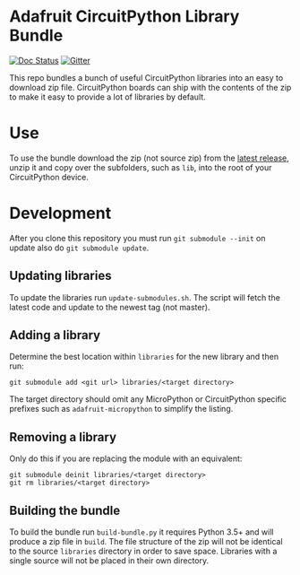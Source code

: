 # Adafruit CircuitPython Library Bundle

[![Doc Status](https://readthedocs.org/projects/circuitpython/badge/?version=latest)](https://circuitpython.readthedocs.io/en/latest/docs/drivers.html) [![Gitter](https://badges.gitter.im/adafruit/circuitpython.svg)](https://gitter.im/adafruit/circuitpython?utm_source=badge&utm_medium=badge&utm_campaign=pr-badge)

This repo bundles a bunch of useful CircuitPython libraries into an easy to
download zip file. CircuitPython boards can ship with the contents of the zip to
make it easy to provide a lot of libraries by default.

# Use
To use the bundle download the zip (not source zip) from the
[latest release](https://github.com/adafruit/Adafruit_CircuitPython_Bundle/releases/latest),
unzip it and copy over the subfolders, such as `lib`, into the root of your
CircuitPython device.

# Development

After you clone this repository you must run `git submodule --init` on update
also do `git submodule update`.

## Updating libraries
To update the libraries run `update-submodules.sh`. The script will fetch the
latest code and update to the newest tag (not master).

## Adding a library
Determine the best location within `libraries` for the new library and then run:

    git submodule add <git url> libraries/<target directory>

The target directory should omit any MicroPython or CircuitPython specific
prefixes such as `adafruit-micropython` to simplify the listing.

## Removing a library
Only do this if you are replacing the module with an equivalent:

    git submodule deinit libraries/<target directory>
    git rm libraries/<target directory>

## Building the bundle
To build the bundle run `build-bundle.py` it requires Python 3.5+ and will
produce a zip file in `build`. The file structure of the zip will not be
identical to the source `libraries` directory in order to save space. Libraries
with a single source will not be placed in their own directory.
